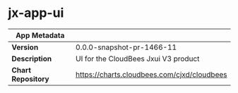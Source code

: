 # jx-app-ui

|App Metadata||
|---|---|
| **Version** | 0.0.0-snapshot-pr-1466-11 |
| **Description** | UI for the CloudBees Jxui V3 product |
| **Chart Repository** | https://charts.cloudbees.com/cjxd/cloudbees |

